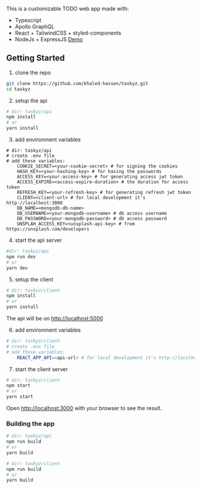
This is a customizable TODO web app made with:
* Typescript
* Apollo GraphQL
* React + TailwindCSS + styled-components
* NodeJs + ExpressJS
[Demo](https://taskyz.netlify.app/)

## Getting Started

1. clone the repo

```bash
git clone https://github.com/khaled-hassen/taskyz.git
cd taskyz
```
2. setup the api
```bash
# dir: taskyz/api
npm install
# or
yarn install
```
3. add environment variables
```
# dir: taskyz/api
# create .env file
# add these variables:
	COOKIE_SECRET=<your-cookie-secret> # for signing the cookies
	HASH_KEY=<your-hashing-key> # for hasing the passwords
	ACCESS_KEY=<your-access-key> # for generating access jwt token
	ACCESS_EXPIRE=<access-expire-duration> # the duration for access token
	REFRESH_KEY=<your-refresh-key> # for generating refresh jwt token
	CLIENT=<client-url> # for local development it's http://localhost:3000
	DB_NAME=<mongodb-db-name>
	DB_USERNAME=<your-mongodb-username> # db access username
	DB_PASSWORD=<your-mongodb-password> # db access password
	UNSPLAH_ACCESS_KEY=<unsplash-api-key> # from https://unsplash.com/developers
```
4. start the api server

```bash
#dir: taskyz/api
npm run dev
# or
yarn dev
```
5. setup the client
```bash
# dir: taskyz/client
npm install
# or
yarn install
```
The api will be on [http://localhost:5000](http://localhost:5000)

6. add environment variables
```bash
# dir: taskyz/client
# create .env file
# add these variables:
	REACT_APP_API=<api-url> # for local development it's http://localhost:5000
```
7. start the client server

```bash
# dir: taskyz/client
npm start
# or
yarn start
```
Open [http://localhost:3000](http://localhost:3000) with your browser to see the result.

### Building the app
```bash
# dir: taskyz/api
npm run build
# or
yarn build
```
```bash
# dir: taskyz/client
npm run build
# or
yarn build
```
